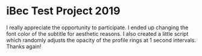 # iBec Test Project 2019

I really appreciate the opportunity to participate. I ended up changing the font color of the subtitle for aesthetic reasons. I also created a little script which randomly adjusts the opacity of the profile rings at 1 second intervals. Thanks again!
